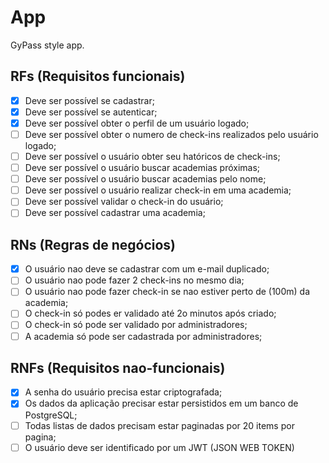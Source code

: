 # App
GyPass style app.
## RFs (Requisitos funcionais)
- [x] Deve ser possível se cadastrar;
- [x] Deve ser possível se autenticar;
- [x] Deve ser possível obter o perfil de um usuário logado;
- [ ] Deve ser possível obter o numero de check-ins realizados pelo usuário logado;
- [ ] Deve ser possível o usuário obter seu hatóricos de check-ins;
- [ ] Deve ser possível o usuário buscar academias próximas;
- [ ] Deve ser possível o usuário buscar academias pelo nome;
- [ ] Deve ser possível o usuário realizar check-in em uma academia;
- [ ] Deve ser possível validar o check-in do usuário;
- [ ] Deve ser possível cadastrar uma academia;
## RNs (Regras de negócios)
- [x] O usuário nao deve se cadastrar com um e-mail duplicado;
- [ ] O usuário nao pode fazer 2 check-ins no mesmo dia;
- [ ] O usuário nao pode fazer check-in se nao estiver perto de (100m) da academia;
- [ ] O check-in só podes er validado até 2o minutos após criado;
- [ ] O check-in só pode ser validado por administradores;
- [ ] A academia só pode ser cadastrada por administradores;
## RNFs (Requisitos nao-funcionais)
- [x] A senha do usuário precisa estar criptografada;
- [x] Os dados da aplicação precisar estar persistidos em um banco de PostgreSQL;
- [ ] Todas listas de dados precisam estar paginadas por 20 items por pagina;
- [ ] O usuário deve ser identificado por um JWT (JSON WEB TOKEN)
